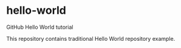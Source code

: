# hello-world
GitHub Hello World tutorial

This repository contains traditional Hello World repository example.
